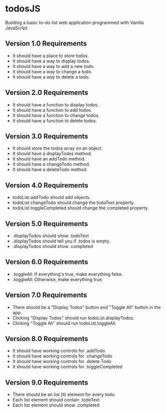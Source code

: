 # todosJS
Building a basic to-do list web application programmed with Vanilla JavaScript.

## Version 1.0 Requirements
- It should have a place to store todos.
- It should have a way to display todos.
- It should have a way to add a new todo.
- It should have a way to change a todo.
- It should have a way to delete a todo.

## Version 2.0 Requirements
- It should have a function to display todos.
- It should have a function to add todos.
- It should have a function to change todos.
- It should have a function to delete todos.

## Version 3.0 Requirements
- It should store the todos array on an object.
- It should have a displayTodos method.
- It should have an addTodo method.
- It should have a changeTodo method.
- It should have a deleteTodo method.

## Version 4.0 Requirements
- todoList.addTodo should add objects.
- todoList.changeTodo should change the todoText property.
- todoList.toggleCompleted should change the completed property.

## Version 5.0 Requirements
- .displayTodos should show .todoText
- .displayTodos should tell you if .todos is empty.
- .displayTodos should show .completed

## Version 6.0 Requirements
- .toggleAll: If everything's true, make everything false.
- .toggleAll: Otherwise, make everything true.

## Version 7.0 Requirements
- There should be a "Display Todos" button and "Toggle All" button in the app.
- Clicking "Display Todos" should run todoList.displayTodos.
- Clicking "Toggle All" should run todoList.toggleAll.

## Version 8.0 Requirements
- It should have working controls for .addTodo
- It should have working controls for .changeTodo
- It should have working controls for .delete Todo
- It should have working controls for .toggleCompleted

## Version 9.0 Requirements
- There should be an list (li) element for every todo.
- Each list element should contain .todoText
- Each list element should show .completed
